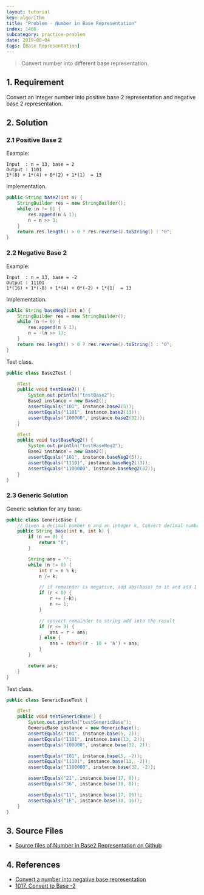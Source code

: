 ```yaml
---
layout: tutorial
key: algorithm
title: "Problem - Number in Base Representation"
index: 1408
subcategory: practice-problem
date: 2019-08-04
tags: [Base Representation]
---
```


> Convert number into different base representation.

## 1. Requirement
Convert an integer number into positive base 2 representation and negative base 2 representation.

## 2. Solution
### 2.1 Positive Base 2
Example:
```raw
Input  : n = 13, base = 2
Output : 1101
1*(8) + 1*(4) + 0*(2) + 1*(1)  = 13
```
Implementation.
```java
public String base2(int n) {
    StringBuilder res = new StringBuilder();
    while (n != 0) {
        res.append(n & 1);
        n = n >> 1;
    }
    return res.length() > 0 ? res.reverse().toString() : "0";
}
```
### 2.2 Negative Base 2
Example:
```raw
Input  : n = 13, base = -2
Output : 11101
1*(16) + 1*(-8) + 1*(4) + 0*(-2) + 1*(1)  = 13
```
Implementation.
```java
public String baseNeg2(int n) {
    StringBuilder res = new StringBuilder();
    while (n != 0) {
        res.append(n & 1);
        n = -(n >> 1);
    }
    return res.length() > 0 ? res.reverse().toString() : "0";
}
```
Test class.
```java
public class Base2Test {

    @Test
    public void testBase2() {
        System.out.println("testBase2");
        Base2 instance = new Base2();
        assertEquals("101", instance.base2(5));
        assertEquals("1101", instance.base2(13));
        assertEquals("100000", instance.base2(32));
    }

    @Test
    public void testBaseNeg2() {
        System.out.println("testBaseNeg2");
        Base2 instance = new Base2();
        assertEquals("101", instance.baseNeg2(5));
        assertEquals("11101", instance.baseNeg2(13));
        assertEquals("1100000", instance.baseNeg2(32));
    }
}
```
### 2.3 Generic Solution
Generic solution for any base.
```java
public class GenericBase {
    // Given a decimal number n and an integer k, Convert decimal number n to base-k.
    public String base(int n, int k) {
        if (n == 0) {
            return "0";
        }

        String ans = "";
        while (n != 0) {
            int r = n % k;
            n /= k;

            // if remainder is negative, add abs(base) to it and add 1 to n
            if (r < 0) {
                r += (-k);
                n += 1;
            }

            // convert remainder to string add into the result
            if (r <= 9) {
                ans = r + ans;
            } else {
                ans = (char)(r - 10 + 'A') + ans;
            }
        }

        return ans;
    }
}
```
Test class.
```java
public class GenericBaseTest {

    @Test
    public void testGenericBase() {
        System.out.println("testGenericBase");
        GenericBase instance = new GenericBase();
        assertEquals("101", instance.base(5, 2));
        assertEquals("1101", instance.base(13, 2));
        assertEquals("100000", instance.base(32, 2));

        assertEquals("101", instance.base(5, -2));
        assertEquals("11101", instance.base(13, -2));
        assertEquals("1100000", instance.base(32, -2));

        assertEquals("21", instance.base(17, 8));
        assertEquals("36", instance.base(30, 8));

        assertEquals("11", instance.base(17, 16));
        assertEquals("1E", instance.base(30, 16));
    }
}
```

## 3. Source Files
* [Source files of Number in Base2 Representation on Github](https://github.com/jojozhuang/practice-problems/tree/master/number-base)

## 4. References
* [Convert a number into negative base representation](https://www.geeksforgeeks.org/convert-number-negative-base-representation/)
* [1017. Convert to Base -2](https://leetcode.com/problems/convert-to-base-2/discuss/265507/JavaC%2B%2BPython-2-lines-Exactly-Same-as-Base-2)
